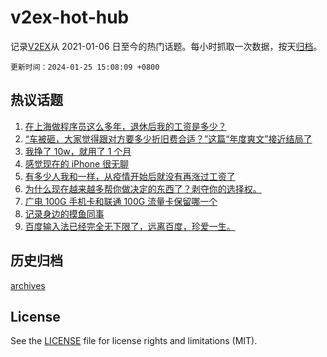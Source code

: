# v2ex-hot-hub

 记录[V2EX](https://www.v2ex.com/)从 2021-01-06 日至今的热门话题。每小时抓取一次数据，按天[归档](archives)。

`更新时间：2024-01-25 15:08:09 +0800`

## 热议话题

1. [在上海做程序员这么多年，退休后我的工资是多少？](https://www.v2ex.com/t/1011358)
1. [“车被砸，大家觉得跟对方要多少折旧费合适？”这篇“年度爽文”接近结局了](https://www.v2ex.com/t/1011397)
1. [我挣了 10w，就用了 1 个月](https://www.v2ex.com/t/1011400)
1. [感觉现在的 iPhone 很无聊](https://www.v2ex.com/t/1011377)
1. [有多少人我和一样，从疫情开始后就没有再涨过工资了](https://www.v2ex.com/t/1011333)
1. [为什么现在越来越多帮你做决定的东西了？剥夺你的选择权。](https://www.v2ex.com/t/1011368)
1. [广电 100G 手机卡和联通 100G 流量卡保留哪一个](https://www.v2ex.com/t/1011366)
1. [记录身边的摸鱼同事](https://www.v2ex.com/t/1011470)
1. [百度输入法已经完全无下限了，远离百度，珍爱一生。](https://www.v2ex.com/t/1011440)

## 历史归档

[archives](archives)

## License

See the [LICENSE](LICENSE) file for license rights and limitations (MIT).
